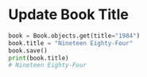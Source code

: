 # Update Book Title

```python
book = Book.objects.get(title="1984")
book.title = "Nineteen Eighty-Four"
book.save()
print(book.title)
# Nineteen Eighty-Four
```